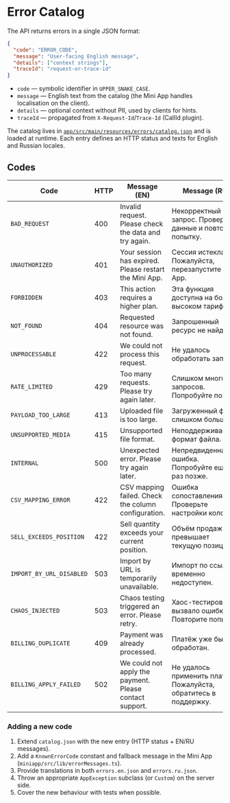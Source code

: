 # Error Catalog

The API returns errors in a single JSON format:

```json
{
  "code": "ERROR_CODE",
  "message": "User-facing English message",
  "details": ["context strings"],
  "traceId": "request-or-trace-id"
}
```

* `code` — symbolic identifier in `UPPER_SNAKE_CASE`.
* `message` — English text from the catalog (the Mini App handles localisation on the client).
* `details` — optional context without PII, used by clients for hints.
* `traceId` — propagated from `X-Request-Id`/`Trace-Id` (CallId plugin).

The catalog lives in [`app/src/main/resources/errors/catalog.json`](../app/src/main/resources/errors/catalog.json) and is loaded
at runtime. Each entry defines an HTTP status and texts for English and Russian locales.

## Codes

| Code | HTTP | Message (EN) | Message (RU) |
| --- | --- | --- | --- |
| `BAD_REQUEST` | 400 | Invalid request. Please check the data and try again. | Некорректный запрос. Проверьте данные и повторите попытку. |
| `UNAUTHORIZED` | 401 | Your session has expired. Please restart the Mini App. | Сессия истекла. Пожалуйста, перезапустите Mini App. |
| `FORBIDDEN` | 403 | This action requires a higher plan. | Эта функция доступна на более высоком тарифе. |
| `NOT_FOUND` | 404 | Requested resource was not found. | Запрошенный ресурс не найден. |
| `UNPROCESSABLE` | 422 | We could not process this request. | Не удалось обработать запрос. |
| `RATE_LIMITED` | 429 | Too many requests. Please try again later. | Слишком много запросов. Попробуйте позже. |
| `PAYLOAD_TOO_LARGE` | 413 | Uploaded file is too large. | Загруженный файл слишком большой. |
| `UNSUPPORTED_MEDIA` | 415 | Unsupported file format. | Неподдерживаемый формат файла. |
| `INTERNAL` | 500 | Unexpected error. Please try again later. | Непредвиденная ошибка. Попробуйте ещё раз позже. |
| `CSV_MAPPING_ERROR` | 422 | CSV mapping failed. Check the column configuration. | Ошибка сопоставления CSV. Проверьте настройки колонок. |
| `SELL_EXCEEDS_POSITION` | 422 | Sell quantity exceeds your current position. | Объём продажи превышает текущую позицию. |
| `IMPORT_BY_URL_DISABLED` | 503 | Import by URL is temporarily unavailable. | Импорт по ссылке временно недоступен. |
| `CHAOS_INJECTED` | 503 | Chaos testing triggered an error. Please retry. | Хаос-тестирование вызвало ошибку. Повторите попытку. |
| `BILLING_DUPLICATE` | 409 | Payment was already processed. | Платёж уже был обработан. |
| `BILLING_APPLY_FAILED` | 502 | We could not apply the payment. Please contact support. | Не удалось применить платёж. Пожалуйста, обратитесь в поддержку. |

### Adding a new code

1. Extend `catalog.json` with the new entry (HTTP status + EN/RU messages).
2. Add a `KnownErrorCode` constant and fallback message in the Mini App (`miniapp/src/lib/errorMessages.ts`).
3. Provide translations in both `errors.en.json` and `errors.ru.json`.
4. Throw an appropriate `AppException` subclass (or `Custom`) on the server side.
5. Cover the new behaviour with tests when possible.
